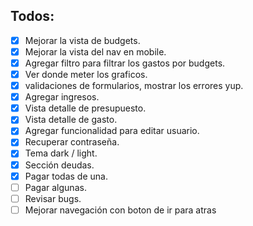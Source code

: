 ## Todos:

- [x] Mejorar la vista de budgets.
- [x] Mejorar la vista del nav en mobile.
- [x] Agregar filtro para filtrar los gastos por budgets.
- [x] Ver donde meter los graficos.
- [x] validaciones de formularios, mostrar los errores yup.
- [x] Agregar ingresos.
- [x] Vista detalle de presupuesto.
- [x] Vista detalle de gasto.
- [x] Agregar funcionalidad para editar usuario.
- [x] Recuperar contraseña.
- [x] Tema dark / light.
- [x] Sección deudas.
- [x] Pagar todas de una.
- [ ] Pagar algunas.
- [ ] Revisar bugs.
- [ ] Mejorar navegación con boton de ir para atras
